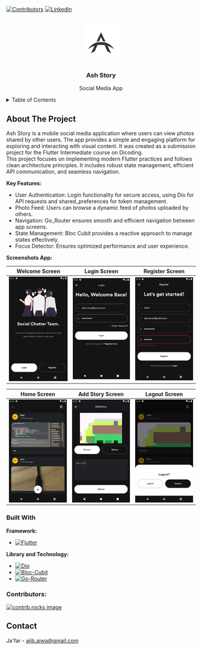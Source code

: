 <a id="readme-top"></a>

[![Contributors][contributors-shield]][contributors-url]
[![LinkedIn][linkedin-shield]][linkedin-url]

<!-- PROJECT LOGO -->
<br />
<div align="center">
  <a href="https://github.com/jafar144/AshStory">
    <img src="assets/images/logo_app.png" alt="Logo" width="100" height="100">
  </a>

  <h3 align="center">Ash Story</h3>

  <p align="center">
    Social Media App
    <br />
  </p>
</div>

<!-- TABLE OF CONTENTS -->
<details>
  <summary>Table of Contents</summary>
  <ol>
    <li>
      <a href="#about-the-project">About The Project</a>
      <ul>
        <li><a href="#built-with">Built With</a></li>
      </ul>
    </li>
    <li><a href="#contributing">Contributing</a></li>
    <li><a href="#contact">Contact</a></li>
  </ol>
</details>

<!-- ABOUT THE PROJECT -->
## About The Project

Ash Story is a mobile social media application where users can view photos shared by other users. The app provides a simple and engaging platform for exploring and interacting with visual content. It was created as a submission project for the Flutter Intermediate course on Dicoding.
<br />
This project focuses on implementing modern Flutter practices and follows clean architecture principles. It includes robust state management, efficient API communication, and seamless navigation.

**Key Features:**

- User Authentication: Login functionality for secure access, using Dio for API requests and shared_preferences for token management.
- Photo Feed: Users can browse a dynamic feed of photos uploaded by others.
- Navigation: Go_Router ensures smooth and efficient navigation between app screens.
- State Management: Bloc Cubit provides a reactive approach to manage states effectively.
- Focus Detector: Ensures optimized performance and user experience.

**Screenshots App:**
<div align="center">
  
| Welcome Screen | Login Screen | Register Screen |
|:--------------:|:------------:|:---------------:|
| <img src="screenshots/Welcome.png" alt="Welcome Screen" width="200"> | <img src="screenshots/Login.png" alt="Login Screen" width="200"> | <img src="screenshots/Register.png" alt="Register Screen" width="200"> |

| Home Screen | Add Story Screen | Logout Screen |
|:-----------:|:----------------:|:-------------:|
| <img src="screenshots/Home.png" alt="Home Screen" width="200"> | <img src="screenshots/Add Story.png" alt="Add Story Screen" width="200"> | <img src="screenshots/Logout.png" alt="Logout Screen" width="200"> |

</div>

### Built With

**Framework:**
* [![Flutter][Flutter]][Flutter-url]

**Library and Technology:**
* [![Dio][Dio]][Dio-url]
* [![Bloc-Cubit][Bloc]][Bloc-url]
* [![Go-Router][Go-Router]][Go-Router-url]

<!-- CONRTIBUTORS -->
### Contributors:

<a href="https://github.com/jafar144/AshStory/graphs/contributors">
  <img src="https://contrib.rocks/image?repo=jafar144/AshStory" alt="contrib.rocks image" />
</a>

<!-- <p align="right">(<a href="#readme-top">back to top</a>)</p> -->

<!-- CONTACT -->
## Contact

Ja'far - ajib.aiwa@gmail.com

<!-- MARKDOWN LINKS & IMAGES -->
<!-- https://www.markdownguide.org/basic-syntax/#reference-style-links -->
[contributors-shield]: https://img.shields.io/github/contributors/jafar144/AshStory.svg?style=for-the-badge
[contributors-url]: https://github.com/othneildrew/Best-README-Template/graphs/contributors
[linkedin-shield]: https://img.shields.io/badge/-LinkedIn-black.svg?style=for-the-badge&logo=linkedin&colorB=555
[linkedin-url]: https://www.linkedin.com/in/jafarrmu/
[product-screenshot]: images/screenshot.png
[Flutter]: https://img.shields.io/badge/Flutter-20232A?style=for-the-badge&logo=flutter&logoColor=61DAFB
[Flutter-url]: https://flutter.dev/
[Dio]: https://img.shields.io/badge/Dio-20232A?style=for-the-badge&logo=dio&logoColor=61DAFB
[Dio-url]: https://pub.dev/packages/dio
[Bloc]: https://img.shields.io/badge/Bloc--Cubit-20232A?style=for-the-badge&logo=bloc&logoColor=61DAFB
[Bloc-url]: https://pub.dev/packages/bloc
[Go-Router]: https://img.shields.io/badge/Go--Router-20232A?style=for-the-badge&logo=bloc&logoColor=61DAFB
[Go-Router-url]: https://pub.dev/packages/go_router
